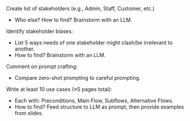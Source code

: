Create list of stakeholders (e.g., Admin, Staff, Customer, etc.)
- Who else? How to find? Brainstorm with an LLM.

Identify stakeholder biases:
- List 5 ways needs of one stakeholder might clash/be irrelevant to another.
- How to find? Brainstorm with an LLM.

Comment on prompt crafting:
- Compare zero-shot prompting to careful prompting.

Write at least 10 use cases (≈5 pages total):
- Each with: Preconditions, Main Flow, Subflows, Alternative Flows.
- How to find? Feed structure to LLM as prompt, then provide examples from slides.
